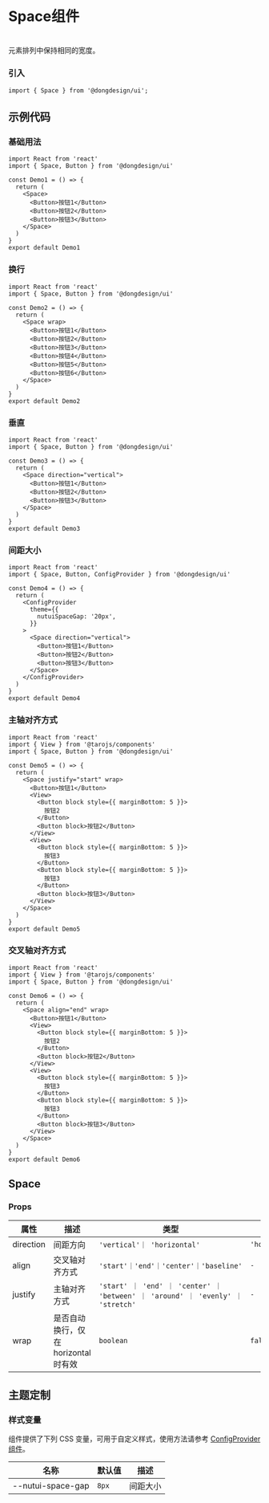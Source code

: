 # Space组件

#
元素排列中保持相同的宽度。

### 引入

```tsx
import { Space } from '@dongdesign/ui';
```

## 示例代码

### 基础用法

```tsx
import React from 'react'
import { Space, Button } from '@dongdesign/ui'

const Demo1 = () => {
  return (
    <Space>
      <Button>按钮1</Button>
      <Button>按钮2</Button>
      <Button>按钮3</Button>
    </Space>
  )
}
export default Demo1

```

### 换行

```tsx
import React from 'react'
import { Space, Button } from '@dongdesign/ui'

const Demo2 = () => {
  return (
    <Space wrap>
      <Button>按钮1</Button>
      <Button>按钮2</Button>
      <Button>按钮3</Button>
      <Button>按钮4</Button>
      <Button>按钮5</Button>
      <Button>按钮6</Button>
    </Space>
  )
}
export default Demo2

```

### 垂直

```tsx
import React from 'react'
import { Space, Button } from '@dongdesign/ui'

const Demo3 = () => {
  return (
    <Space direction="vertical">
      <Button>按钮1</Button>
      <Button>按钮2</Button>
      <Button>按钮3</Button>
    </Space>
  )
}
export default Demo3

```

### 间距大小

```tsx
import React from 'react'
import { Space, Button, ConfigProvider } from '@dongdesign/ui'

const Demo4 = () => {
  return (
    <ConfigProvider
      theme={{
        nutuiSpaceGap: '20px',
      }}
    >
      <Space direction="vertical">
        <Button>按钮1</Button>
        <Button>按钮2</Button>
        <Button>按钮3</Button>
      </Space>
    </ConfigProvider>
  )
}
export default Demo4

```

### 主轴对齐方式

```tsx
import React from 'react'
import { View } from '@tarojs/components'
import { Space, Button } from '@dongdesign/ui'

const Demo5 = () => {
  return (
    <Space justify="start" wrap>
      <Button>按钮1</Button>
      <View>
        <Button block style={{ marginBottom: 5 }}>
          按钮2
        </Button>
        <Button block>按钮2</Button>
      </View>
      <View>
        <Button block style={{ marginBottom: 5 }}>
          按钮3
        </Button>
        <Button block style={{ marginBottom: 5 }}>
          按钮3
        </Button>
        <Button block>按钮3</Button>
      </View>
    </Space>
  )
}
export default Demo5

```

### 交叉轴对齐方式

```tsx
import React from 'react'
import { View } from '@tarojs/components'
import { Space, Button } from '@dongdesign/ui'

const Demo6 = () => {
  return (
    <Space align="end" wrap>
      <Button>按钮1</Button>
      <View>
        <Button block style={{ marginBottom: 5 }}>
          按钮2
        </Button>
        <Button block>按钮2</Button>
      </View>
      <View>
        <Button block style={{ marginBottom: 5 }}>
          按钮3
        </Button>
        <Button block style={{ marginBottom: 5 }}>
          按钮3
        </Button>
        <Button block>按钮3</Button>
      </View>
    </Space>
  )
}
export default Demo6

```

## Space

### Props

| 属性 | 描述 | 类型 | 默认值 |
| --- | --- | --- | --- |
| direction | 间距方向 | `'vertical'｜ 'horizontal'` | `'horizontal'` |
| align | 交叉轴对齐方式 | `'start'｜'end'｜'center'｜'baseline'` | `-` |
| justify | 主轴对齐方式 | `'start' ｜ 'end' ｜ 'center' ｜ 'between' ｜ 'around' ｜ 'evenly' ｜ 'stretch'` | `-` |
| wrap | 是否自动换行，仅在 horizontal 时有效 | `boolean` | `false` |

## 主题定制

### 样式变量

组件提供了下列 CSS 变量，可用于自定义样式，使用方法请参考 [ConfigProvider 组件](/components/config-provider)。

| 名称 | 默认值 | 描述 |
| --- | --- | --- |
| \--nutui-space-gap | `8px` | 间距大小 |
